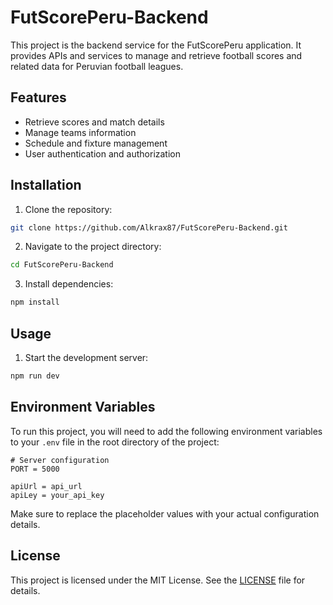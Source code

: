 # FutScorePeru-Backend

This project is the backend service for the FutScorePeru application. It provides APIs and services to manage and retrieve football scores and related data for Peruvian football leagues.

## Features

- Retrieve scores and match details
- Manage teams information
- Schedule and fixture management
- User authentication and authorization

## Installation

1. Clone the repository:
  ```sh
  git clone https://github.com/Alkrax87/FutScorePeru-Backend.git
  ```
2. Navigate to the project directory:
  ```sh
  cd FutScorePeru-Backend
  ```
3. Install dependencies:
  ```sh
  npm install
  ```

## Usage

1. Start the development server:
  ```sh
  npm run dev
  ```

## Environment Variables

To run this project, you will need to add the following environment variables to your `.env` file in the root directory of the project:

```
# Server configuration
PORT = 5000

apiUrl = api_url
apiLey = your_api_key
```

Make sure to replace the placeholder values with your actual configuration details.

## License

This project is licensed under the MIT License. See the [LICENSE](LICENSE) file for details.